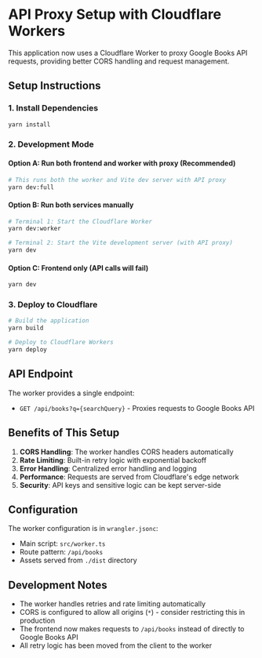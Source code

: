 # API Proxy Setup with Cloudflare Workers

This application now uses a Cloudflare Worker to proxy Google Books API requests, providing better CORS handling and request management.

## Setup Instructions

### 1. Install Dependencies

```bash
yarn install
```

### 2. Development Mode

#### Option A: Run both frontend and worker with proxy (Recommended)

```bash
# This runs both the worker and Vite dev server with API proxy
yarn dev:full
```

#### Option B: Run both services manually

```bash
# Terminal 1: Start the Cloudflare Worker
yarn dev:worker

# Terminal 2: Start the Vite development server (with API proxy)
yarn dev
```

#### Option C: Frontend only (API calls will fail)

```bash
yarn dev
```

### 3. Deploy to Cloudflare

```bash
# Build the application
yarn build

# Deploy to Cloudflare Workers
yarn deploy
```

## API Endpoint

The worker provides a single endpoint:

- `GET /api/books?q={searchQuery}` - Proxies requests to Google Books API

## Benefits of This Setup

1. **CORS Handling**: The worker handles CORS headers automatically
2. **Rate Limiting**: Built-in retry logic with exponential backoff
3. **Error Handling**: Centralized error handling and logging
4. **Performance**: Requests are served from Cloudflare's edge network
5. **Security**: API keys and sensitive logic can be kept server-side

## Configuration

The worker configuration is in `wrangler.jsonc`:

- Main script: `src/worker.ts`
- Route pattern: `/api/books`
- Assets served from `./dist` directory

## Development Notes

- The worker handles retries and rate limiting automatically
- CORS is configured to allow all origins (`*`) - consider restricting this in production
- The frontend now makes requests to `/api/books` instead of directly to Google Books API
- All retry logic has been moved from the client to the worker
